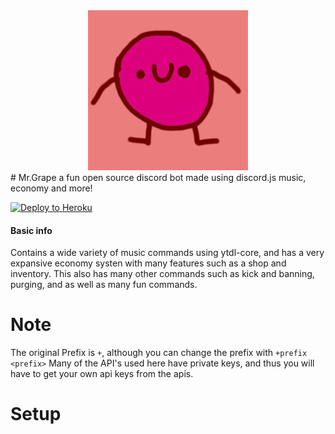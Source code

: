 <div align="center">
	<img src="images/mrgrape.png" title="Mr Grape" alt="Mr grape" />
</div>
# Mr.Grape
a fun open source discord bot made using discord.js
music, economy and more!

[![Deploy to Heroku](https://www.herokucdn.com/deploy/button.svg)](https://heroku.com/deploy?template=https://github.com/kinglalu/Mr.Grape)

#### Basic info

Contains a wide variety of music commands using ytdl-core, and has a very expansive economy systen with many features such as a shop and inventory. This also has many other commands such as kick and banning, purging, and as well as many fun commands.

# Note
 The original Prefix is `+`, although you can change the prefix with `+prefix <prefix>`
Many of the API's used here have private keys, and thus you will have to get your own api keys from the apis.

# Setup
